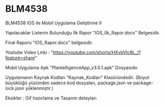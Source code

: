 # BLM4538
BLM4538 IOS ile Mobil Uygulama Geliştirme II

Yapılacaklar Listenin Bulunduğu İlk Rapor "IOS_Ilk_Rapor.docx" Belgesidir.

Final Raporu "IOS_Rapor.docx" belgesidir.

Youtube Video Linki : "https://youtube.com/shorts/HXvbVIc8L_I?feature=share"

Mobil Uygulama Apk "PlantelligenceApp_v3.0.1.apk" Dosyasıdır.

Uygulamanın Kaynak Kodları "Kaynak_Kodları" Klasöründedir. (Boyut büyüklüğü yüzünden sadece kod dosyaları, package.json ve package-lock.json yüklenmiştir.) 

Eksikler : Gif hazırlama ve Tasarım detayları
